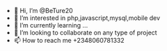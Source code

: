 - 👋 Hi, I’m @BeTure20
- 👀 I’m interested in php,javascript,mysql,mobile dev
- 🌱 I’m currently learning ...
- 💞️ I’m looking to collaborate on any type of project
- 📫 How to reach me +2348060781332

<!---
BeTure20/BeTure20 is a ✨ special ✨ repository because its `README.md` (this file) appears on your GitHub profile.
You can click the Preview link to take a look at your changes.
--->
